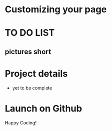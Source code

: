 # Customizing your page

# TO DO LIST

## pictures short

# Project details 

- yet to be complete

# Launch on Github



Happy Coding!
